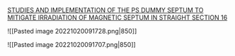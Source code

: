 [STUDIES AND IMPLEMENTATION OF THE PS DUMMY SEPTUM TO MITIGATE IRRADIATION OF MAGNETIC SEPTUM IN STRAIGHT SECTION 16](https://cds.cern.ch/record/1697680/files/CERN-ACC-2014-0043.pdf)

![[Pasted image 20221020091728.png|850]]

![[Pasted image 20221020091707.png|850]]